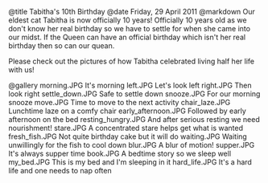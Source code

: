 @title		Tabitha's 10th Birthday
@date		Friday, 29 April 2011
@markdown
Our eldest cat Tabitha is now officially 10 years! Officially 10 	years old as we don't know her real birthday so we have to settle 	for when she came into our midst. If the Queen can have an official 	birthday which isn't her real birthday then so can our quean.

Please check out the pictures of how Tabitha celebrated living half her life with us!

@gallery
morning.JPG		It's morning
left.JPG		Let's look left
right.JPG		Then look right
settle_down.JPG		Safe to settle down
snooze.JPG		For our morning snooze
move.JPG		Time to move to the next activity
chair_laze.JPG		Lunchtime laze on a comfy chair
early_afternoon.JPG		Followed by early afternoon on the bed
resting_hungry.JPG		And after serious resting we need nourishment!
stare.JPG		A concentrated stare helps get what is wanted
fresh_fish.JPG		Not quite birthday cake but it will do
waiting.JPG		Waiting unwillingly for the fish to cool down
blur.JPG		A blur of motion!
supper.JPG		It's always supper time
book.JPG		A bedtime story so we sleep well
my_bed.JPG		This is my bed and I'm sleeping in it
hard_life.JPG		It's a hard life and one needs to nap often
